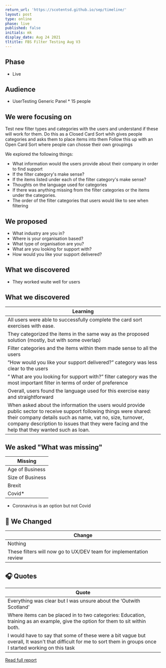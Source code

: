 ```yaml
---
return_url: 'https://scotentsd.github.io/sep/timeline/'
layout: post
type: online
phase: live
published: false
initials: mk
display_date: Aug 24 2021
tltitle: FBS Filter Testing Aug V3
---
```

## Phase
- Live

## Audience
- UserTesting Generic Panel * 15 people

## We were focusing on 
Test new filter types and categories with the users and understand if these will work for them. 
Do this as a Closed Card Sort whih gives people categories and asks them to place items into them 
Follow this up with an Open Card Sort where people can chosse their own groupings

We explored the following things: 

- What information would the users provide about their company in order to find support
- If the filter category's make sense? 
- If the items listed under each of the filter category's make sense? 
- Thoughts on the language used for categories 
- If there was anything missing from the filter categories or the items under the categories.
- The order of the filter categories that users would like to see when filtering

## We proposed
- What industry are you in?
- Where is your organisation based?
- What type of organisation are you?
- What are you looking for support with?
- How would you like your support delivered?


## What we discovered
- They worked wuite well for users 



## What we discovered 

| Learning
| ---
|All users were able to successfully complete the card sort exercises with ease.
|They categorized the items in the same way as the proposed solution (mostly, but with some overlap)
|Filter categories and the items within them made sense to all the users
|”How would you like your support delivered?” category was less clear to the users 
|” What are you looking for support with?” filter category was the most important filter in terms of order of preference 
|Overall, users found the language used for this exercise easy and straightforward
|When asked about the information the users would provide public sector to receive support  following things were shared: their company details such as name, vat no, size, turnover, company description to issues that they were facing and the help that they wanted such as loan.


## We asked "What was missing"
| Missing
| ---
| Age of Business
| Size of Business
| Brexit
| Covid*

* Coronavirus is an option but not Covid



## 🧰  We Changed  

| Change
| ---
| Nothing
| These filters will now go to UX/DEV team for implementation review


## 🎧 Quotes

| Quote
| ---
| Everything was clear but I was unsure about the ‘Outwith Scotland' 
| Where items can be placed in to two categories: Education, training as an example, give the option for them to sit within both.
| I would have to say that some of these were a bit vague but overall, It wasn't that difficult for me to sort them in groups once I started working on this task

[Read full report](../files/2021-08-06-FBS-CardSort-Closed-Filters-Aug2021-V3.pptx)
<!--more-->

